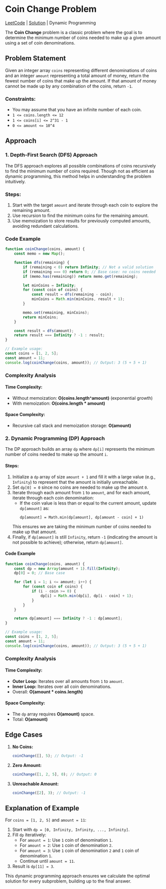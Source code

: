# Coin Change Problem

[LeetCode](https://leetcode.com/problems/coin-change/)
|
[Solution](dp_322_coin-change.js)
|
Dynamic Programming

The **Coin Change** problem is a classic problem where the goal is to determine the minimum number of coins needed to make up a given amount using a set of coin denominations.

## Problem Statement

Given an integer array `coins` representing different denominations of coins and an integer `amount` representing a total amount of money, return the fewest number of coins that make up the amount. If that amount of money cannot be made up by any combination of the coins, return `-1`.

### Constraints:
- You may assume that you have an infinite number of each coin.
- `1 <= coins.length <= 12`
- `1 <= coins[i] <= 2^31 - 1`
- `0 <= amount <= 10^4`

## Approach

### 1. Depth-First Search (DFS) Approach
The DFS approach explores all possible combinations of coins recursively to find the minimum number of coins required. Though not as efficient as dynamic programming, this method helps in understanding the problem intuitively.

### Steps:
1. Start with the target `amount` and iterate through each coin to explore the remaining amount.
2. Use recursion to find the minimum coins for the remaining amount.
3. Use memoization to store results for previously computed amounts, avoiding redundant calculations.

### Code Example
```javascript
function coinChange(coins, amount) {
    const memo = new Map();

    function dfs(remaining) {
        if (remaining < 0) return Infinity; // Not a valid solution
        if (remaining === 0) return 0; // Base case: no coins needed
        if (memo.has(remaining)) return memo.get(remaining);

        let minCoins = Infinity;
        for (const coin of coins) {
            const result = dfs(remaining - coin);
            minCoins = Math.min(minCoins, result + 1);
        }

        memo.set(remaining, minCoins);
        return minCoins;
    }

    const result = dfs(amount);
    return result === Infinity ? -1 : result;
}

// Example usage:
const coins = [1, 2, 5];
const amount = 11;
console.log(coinChange(coins, amount)); // Output: 3 (5 + 5 + 1)
```

### Complexity Analysis
#### Time Complexity:
- Without memoization: **O(coins.length^amount)** (exponential growth)
- With memoization: **O(coins.length * amount)**

#### Space Complexity:
- Recursive call stack and memoization storage: **O(amount)**

### 2. Dynamic Programming (DP) Approach
The DP approach builds an array `dp` where `dp[i]` represents the minimum number of coins needed to make up the amount `i`.

#### Steps:
1. Initialize a `dp` array of size `amount + 1` and fill it with a large value (e.g., `Infinity`) to represent that the amount is initially unreachable.
2. Set `dp[0] = 0` since no coins are needed to make up the amount `0`.
3. Iterate through each amount from `1` to `amount`, and for each amount, iterate through each coin denomination:
   - If the coin value is less than or equal to the current amount, update `dp[amount]` as:
     ```
     dp[amount] = Math.min(dp[amount], dp[amount - coin] + 1)
     ```
   This ensures we are taking the minimum number of coins needed to make up that amount.
4. Finally, if `dp[amount]` is still `Infinity`, return `-1` (indicating the amount is not possible to achieve); otherwise, return `dp[amount]`.

#### Code Example
```javascript
function coinChange(coins, amount) {
    const dp = new Array(amount + 1).fill(Infinity);
    dp[0] = 0; // Base case

    for (let i = 1; i <= amount; i++) {
        for (const coin of coins) {
            if (i - coin >= 0) {
                dp[i] = Math.min(dp[i], dp[i - coin] + 1);
            }
        }
    }

    return dp[amount] === Infinity ? -1 : dp[amount];
}

// Example usage:
const coins = [1, 2, 5];
const amount = 11;
console.log(coinChange(coins, amount)); // Output: 3 (5 + 5 + 1)
```

### Complexity Analysis
#### Time Complexity:
- **Outer Loop:** Iterates over all amounts from `1` to `amount`.
- **Inner Loop:** Iterates over all coin denominations.
- Overall: **O(amount \* coins.length)**

#### Space Complexity:
- The `dp` array requires **O(amount)** space.
- Total: **O(amount)**

## Edge Cases
1. **No Coins:**
   ```javascript
   coinChange([], 5); // Output: -1
   ```
2. **Zero Amount:**
   ```javascript
   coinChange([1, 2, 5], 0); // Output: 0
   ```
3. **Unreachable Amount:**
   ```javascript
   coinChange([2], 3); // Output: -1
   ```

## Explanation of Example
For `coins = [1, 2, 5]` and `amount = 11`:

1. Start with `dp = [0, Infinity, Infinity, ..., Infinity]`.
2. Fill `dp` iteratively:
   - For `amount = 1`: Use `1` coin of denomination `1`.
   - For `amount = 2`: Use `1` coin of denomination `2`.
   - For `amount = 3`: Use `1` coin of denomination `2` and `1` coin of denomination `1`.
   - Continue until `amount = 11`.
3. Result is `dp[11] = 3`.

This dynamic programming approach ensures we calculate the optimal solution for every subproblem, building up to the final answer.

